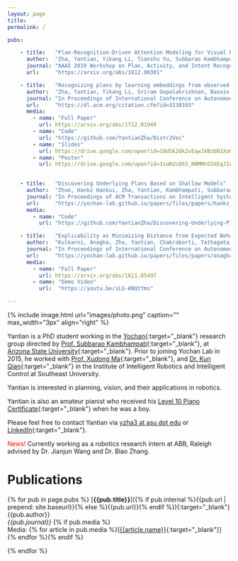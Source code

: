 ```yaml
---
layout: page
title:
permalink: /

pubs:

    - title:   "Plan-Recognition-Driven Attention Modeling for Visual Recognition"
      author:  "Zha, Yantian, Yikang Li, Tianshu Yu, Subbarao Kambhampati and Baoxin Li"
      journal: "AAAI 2019 Workshop on Plan, Activity, and Intent Recognition (PAIR)."
      url:     "https://arxiv.org/abs/1812.00301"

    - title:   "Recognizing plans by learning embeddings from observed action distributions"
      author:  "Zha, Yantian, Yikang Li, Sriram Gopalakrishnan, Baoxin Li, and Subbarao Kambhampati"
      journal: "In Proceedings of International Conference on Autonomous Agents and Multiagent Systems (AAMAS) 2018."
      url:     "https://dl.acm.org/citation.cfm?id=3238103"
      media:
        - name: "Full Paper"
          url: https://arxiv.org/abs/1712.01949
        - name: "Code"
          url: "https://github.com/YantianZha/Distr2Vec"
        - name: "Slides"
          url: https://drive.google.com/open?id=19dSk2Qk2vEqwJXBzbN1XoQJIa-YdMGdY
        - name: "Poster"
          url: https://drive.google.com/open?id=1suKUc865_NNMMnSSXEqJIA7gmjAKlOb2

  
    - title:   "Discovering Underlying Plans Based on Shallow Models"
      author:  "Zhuo, Hankz Hankui, Zha, Yantian, Kambhampati, Subbarao, and Tian, Xin"
      journal: "In Proceedings of ACM Transactions on Intelligent Systems and Technology (ACM-TIST) 2019."
      url:     "https://yochan-lab.github.io/papers/files/papers/hankz_tist_19.pdf"
      media:
        - name: "Code"
          url: "https://github.com/YantianZha/Discovering-Underlying-Plans-Based-on-Shallow-Models"

    - title:   "Explicability as Minimizing Distance from Expected Behavior"
      author:  "Kulkarni, Anagha, Zha, Yantian, Chakraborti, Tathagata, Vadlamudi, Satya Gautam, Zhang, Yu and Kambhampati, Subbarao"
      journal: "In Proceedings of International Conference on Autonomous Agents and Multiagent Systems (AAMAS) 2019."
      url:     "https://yochan-lab.github.io/papers/files/papers/anagha-aamas-2019.pdf"
      media:
        - name: "Full Paper"
          url: https://arxiv.org/abs/1611.05497
        - name: "Demo Video"
          url:  "https://youtu.be/iLG-ANQtYms"

---
```


{% include image.html url="images/photo.png" caption="" max_width="3px" align="right" %}

Yantian is a PhD student working in the [Yochan](https://yochan-lab.github.io/home/){:target="_blank"} research group directed by [Prof. Subbarao Kambhampati](http://rakaposhi.eas.asu.edu/){:target="_blank"}, at [Arizona State University](http://www.asu.edu){:target="_blank"}. Prior to joining Yochan Lab in 2015, he worked with [Prof. Xudong Ma](https://automation.seu.edu.cn/2019/0528/c24505a275234/page.htm){:target="_blank"}, and [Dr. Kun Qian](https://automation.seu.edu.cn/2019/0528/c24504a275190/page.htm){:target="_blank"} in the Institute of Intelligent Robotics and Intelligent Control at Southeast University. 

Yantian is interested in planning, vision, and their applications in robotics. 

Yantian is also an amateur pianist who received his [Level 10 Piano Certificate](https://drive.google.com/file/d/0BzFSKJBTOGjKRExJZENGajlCVG8/view){:target="_blank"} when he was a boy.

Please feel free to contact Yantian via [yzha3 at asu dot edu](mailto:yzha3@asu.edu) or [LinkedIn](https://www.linkedin.com/in/ytzha){:target="_blank"}.

<span style="color:red">News!</span>
Currently working as a robotics research intern at ABB, Raleigh advised by Dr. Jianjun Wang and Dr. Biao Zhang.

# <a name="publications"></a>Publications 

{% for pub in page.pubs %}
[**{{pub.title}}**]({% if pub.internal %}{{pub.url | prepend: site.baseurl}}{% else %}{{pub.url}}{% endif %}){:target="_blank"}<br />
{{pub.author}}<br />
*{{pub.journal}}*
{% if pub.media %}<br />Media: {% for article in pub.media %}[[{{article.name}}]({{article.url}}){:target="_blank"}] {% endfor %}{% endif %}

{% endfor %}
